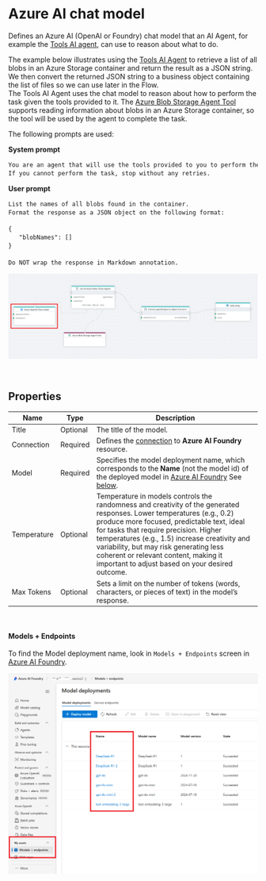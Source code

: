 # Azure AI chat model

Defines an Azure AI (OpenAI or Foundry) chat model that an AI Agent, for example the [Tools AI agent](../agents/tools-ai-agent.md), can use to reason about what to do.

The example below illustrates using the [Tools AI Agent](../agents/tools-ai-agent.md) to retrieve a list of all blobs in an Azure Storage container and return the result as a JSON string. We then convert the returned JSON string to a business object containing the list of files so we can use later in the Flow.  
The Tools AI Agent uses the chat model to reason about how to perform the task given the tools provided to it. The [Azure Blob Storage Agent Tool](../azure-blob-storage/agent-tool.md)  supports reading information about blobs in an Azure Storage container, so the tool will be used by the agent to complete the task.  

The following prompts are used:  

**System prompt**  
```txt
You are an agent that will use the tools provided to you to perform the tasks requested by the user.  
If you cannot perform the task, stop without any retries.
```

**User prompt**  
```txt
List the names of all blobs found in the container.
Format the response as a JSON object on the following format:  

{
   "blobNames": []
}

Do NOT wrap the response in Markdown annotation.
```


![img](/images/flow/agent-chat-model.png)

<br/>


## Properties

| Name                  | Type      | Description |
|-----------------------|-----------|-------------|
| Title                 | Optional  | The title of the model. |
| Connection            | Required  | Defines the [connection](azure-ai-connection.md) to **Azure AI Foundry** resource. |
| Model                 | Required  | Specifies the model deployment name, which corresponds to the **Name** (not the model id) of the deployed model in [Azure AI Foundry](https://ai.azure.com) See [below](#models--endpoints). |
| Temperature       | Optional  |Temperature in models controls the randomness and creativity of the generated responses. Lower temperatures (e.g., 0.2) produce more focused, predictable text, ideal for tasks that require precision. Higher temperatures (e.g., 1.5) increase creativity and variability, but may risk generating less coherent or relevant content, making it important to adjust based on your desired outcome. |
| Max Tokens | Optional | Sets a limit on the number of tokens (words, characters, or pieces of text) in the model’s response. |

<br/>

#### Models + Endpoints
To find the Model deployment name, look in `Models + Endpoints` screen in [Azure AI Foundry](https://ai.azure.com).  

![img](/images/flow/azure-ai-foundry-deploymentname.png)
